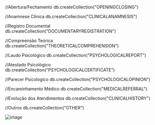 //Abertura/Fechamento
db.createCollection("OPENINGCLOSING")

//Anamnese Clínica
db.createCollection("CLINICALANAMNESIS")

//Registro Documental
db.createCollection("DOCUMENTARYREGISTRATION")

//Compreensão Teórica
db.createCollection("THEORETICALCOMPREHENSION")

//Laudo Psicológico
db.createCollection("PSYCHOLOGICALREPORT")

//Atestado Psicológico
db.createCollection("PSYCHOLOGICALCERTIFICATE")

//Parecer Psicologíco
db.createCollection("PSYCHOLOGICALOPINION")

//Encaminhamento Médico
db.createCollection("MEDICALREFERRAL")

//Evolução dos Atendimentos
db.createCollection("CLINICALHISTORY")

//Outros
db.createCollection("OTHER")

![image](https://github.com/user-attachments/assets/ee317a1d-a939-4abc-a6c9-0bb170992645)
